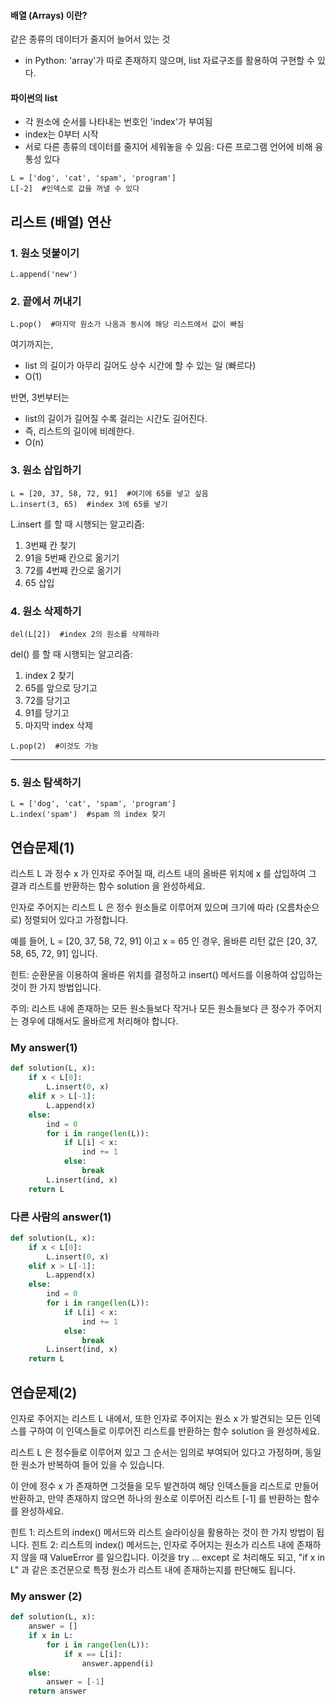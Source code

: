 #### 배열 (Arrays) 이란?
같은 종류의 데이터가 줄지어 늘어서 있는 것
- in Python: 'array'가 따로 존재하지 않으며, list 자료구조를 활용하여 구현할 수 있다.

#### 파이썬의 list
- 각 원소에 순서를 나타내는 번호인 'index'가 부여됨
- index는 0부터 시작
- 서로 다른 종류의 데이터를 줄지어 세워놓을 수 있음: 다른 프로그램 언어에 비해 융통성 있다

```
L = ['dog', 'cat', 'spam', 'program']
L[-2]  #인덱스로 값을 꺼낼 수 있다
```


## 리스트 (배열) 연산

### 1. 원소 덧붙이기
```
L.append('new')
```

### 2. 끝에서 꺼내기
```
L.pop()  #마지막 원소가 나옴과 동시에 해당 리스트에서 값이 빠짐
```

여기까지는, 
- list 의 길이가 아무리 길어도 상수 시간에 할 수 있는 일 (빠르다)
- O(1)

반면, 3번부터는 
- list의 길이가 길어질 수록 걸리는 시간도 길어진다.
- 즉, 리스트의 길이에 비례한다.
- O(n)

### 3. 원소 삽입하기
```
L = [20, 37, 58, 72, 91]  #여기에 65를 넣고 싶음
L.insert(3, 65)  #index 3에 65를 넣기
```
L.insert 를 할 때 시행되는 알고리즘:

1. 3번째 칸 찾기
2. 91을 5번째 칸으로 옮기기
3. 72를 4번째 칸으로 옮기기
4. 65 삽입

### 4. 원소 삭제하기
```
del(L[2])  #index 2의 원소를 삭제하라
```
del() 를 할 때 시행되는 알고리즘:

1. index 2 찾기
2. 65를 앞으로 당기고
3. 72를 당기고
4. 91를 당기고
5. 마지막 index 삭제

```
L.pop(2)  #이것도 가능
```

----------------------
### 5. 원소 탐색하기

```
L = ['dog', 'cat', 'spam', 'program']
L.index('spam')  #spam 의 index 찾기
```

## 연습문제(1)
리스트 L 과 정수 x 가 인자로 주어질 때, 리스트 내의 올바른 위치에 x 를 삽입하여 그 결과 리스트를 반환하는 함수 solution 을 완성하세요.

인자로 주어지는 리스트 L 은 정수 원소들로 이루어져 있으며 크기에 따라 (오름차순으로) 정렬되어 있다고 가정합니다.

예를 들어, L = [20, 37, 58, 72, 91] 이고 x = 65 인 경우, 올바른 리턴 값은 [20, 37, 58, 65, 72, 91] 입니다.

힌트: 순환문을 이용하여 올바른 위치를 결정하고 insert() 메서드를 이용하여 삽입하는 것이 한 가지 방법입니다.

주의: 리스트 내에 존재하는 모든 원소들보다 작거나 모든 원소들보다 큰 정수가 주어지는 경우에 대해서도 올바르게 처리해야 합니다.

### My answer(1)
```python
def solution(L, x):
    if x < L[0]:
        L.insert(0, x)
    elif x > L[-1]:
        L.append(x)
    else:
        ind = 0
        for i in range(len(L)):
            if L[i] < x:
                ind += 1
            else:
                break
        L.insert(ind, x)
    return L    
```

### 다른 사람의 answer(1)
```python
def solution(L, x):
    if x < L[0]:
        L.insert(0, x)
    elif x > L[-1]:
        L.append(x)
    else:
        ind = 0
        for i in range(len(L)):
            if L[i] < x:
                ind += 1
            else:
                break
        L.insert(ind, x)
    return L      
```

## 연습문제(2)

인자로 주어지는 리스트 L 내에서, 또한 인자로 주어지는 원소 x 가 발견되는 모든 인덱스를 구하여 
이 인덱스들로 이루어진 리스트를 반환하는 함수 solution 을 완성하세요.

리스트 L 은 정수들로 이루어져 있고 그 순서는 임의로 부여되어 있다고 가정하며, 
동일한 원소가 반복하여 들어 있을 수 있습니다. 

이 안에 정수 x 가 존재하면 그것들을 모두 발견하여 해당 인덱스들을 리스트로 만들어 반환하고, 
만약 존재하지 않으면 하나의 원소로 이루어진 리스트 [-1] 를 반환하는 함수를 완성하세요.

힌트 1: 리스트의 index() 메서드와 리스트 슬라이싱을 활용하는 것이 한 가지 방법이 됩니다.
힌트 2: 리스트의 index() 메서드는, 인자로 주어지는 원소가 리스트 내에 존재하지 않을 때 ValueError 를 일으킵니다. 이것을 try ... except 로 처리해도 되고, 
"if x in L" 과 같은 조건문으로 특정 원소가 리스트 내에 존재하는지를 판단해도 됩니다.

### My answer (2)
```python
def solution(L, x):
    answer = []
    if x in L:
        for i in range(len(L)):
            if x == L[i]:
                answer.append(i)
    else:
        answer = [-1]
    return answer
```
